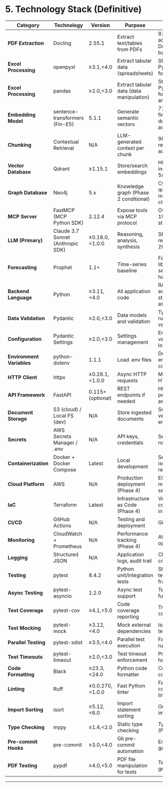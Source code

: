 # 5. Technology Stack (Definitive)

| Category | Technology | Version | Purpose | Rationale |
|----------|------------|---------|---------|-----------|
| **PDF Extraction** | Docling | 2.55.1 | Extract text/tables from PDFs | 97.9% table accuracy, DocLayNet-based |
| **Excel Processing** | openpyxl | ≥3.1,<4.0 | Extract tabular data (spreadsheets) | Standard Python library for Excel |
| **Excel Processing** | pandas | ≥2.0,<3.0 | Extract tabular data (data manipulation) | Standard Python library for data analysis |
| **Embedding Model** | sentence-transformers (Fin-E5) | 5.1.1 | Generate semantic vectors | 71.05% financial domain accuracy |
| **Chunking** | Contextual Retrieval | N/A | LLM-generated context per chunk | 98.1% retrieval accuracy |
| **Vector Database** | Qdrant | ≥1.15.1 | Store/search embeddings | HNSW indexing, sub-5s retrieval |
| **Graph Database** | Neo4j | 5.x | Knowledge graph (Phase 2 conditional) | Cypher queries, managed cloud option |
| **MCP Server** | FastMCP (MCP Python SDK) | 2.12.4 | Expose tools via MCP protocol | Official SDK, 19k GitHub stars |
| **LLM (Primary)** | Claude 3.7 Sonnet (Anthropic SDK) | ≥0.18.0,<1.0.0 | Reasoning, analysis, synthesis | State-of-art reasoning, 200K context |
| **Forecasting** | Prophet | 1.1+ | Time-series baseline | Facebook library, seasonal handling |
| **Backend Language** | Python | ≥3.11,<4.0 | All application code | RAG ecosystem standard, async support |
| **Data Validation** | Pydantic | ≥2.0,<3.0 | Data models and validation | Type-safe, runtime validation |
| **Configuration** | Pydantic Settings | ≥2.0,<3.0 | Settings management | Environment variable loading |
| **Environment Variables** | python-dotenv | 1.1.1 | Load .env files | Development environment configuration |
| **HTTP Client** | httpx | ≥0.28.1,<1.0.0 | Async HTTP requests | Modern async HTTP client |
| **API Framework** | FastAPI | 0.115+ (optional) | REST endpoints if needed | High performance, async native |
| **Document Storage** | S3 (cloud) / Local FS (dev) | N/A | Store ingested documents | Scalable, versioning, encryption |
| **Secrets** | AWS Secrets Manager / .env | N/A | API keys, credentials | Secure, rotatable |
| **Containerization** | Docker + Docker Compose | Latest | Local development | Service isolation, reproducible |
| **Cloud Platform** | AWS | N/A | Production deployment (Phase 4) | ECS/Fargate, managed services |
| **IaC** | Terraform | Latest | Infrastructure as Code (Phase 4) | Version-controlled infrastructure |
| **CI/CD** | GitHub Actions | N/A | Testing and deployment | Git-integrated |
| **Monitoring** | CloudWatch + Prometheus | N/A | Performance tracking (Phase 4) | AWS native + open-source |
| **Logging** | Structured JSON | N/A | Application logs, audit trail | CloudWatch-compatible |
| **Testing** | pytest | 8.4.2 | Python unit/integration tests | Standard testing framework |
| **Async Testing** | pytest-asyncio | 1.2.0 | Async test support | Test async functions |
| **Test Coverage** | pytest-cov | ≥4.1,<5.0 | Code coverage reporting | Track test coverage |
| **Test Mocking** | pytest-mock | ≥3.12,<4.0 | Mock external dependencies | Isolated unit testing |
| **Parallel Testing** | pytest-xdist | ≥3.5,<4.0 | Parallel test execution | Faster test runs |
| **Test Timeouts** | pytest-timeout | ≥2.0,<3.0 | Test timeout enforcement | Prevent hanging tests |
| **Code Formatting** | Black | ≥23.3,<24.0 | Python code formatter | Consistent code style |
| **Linting** | Ruff | ≥0.0.270,<1.0.0 | Fast Python linter | Fast, comprehensive linting |
| **Import Sorting** | isort | ≥5.12,<6.0 | Import statement sorting | Organized imports |
| **Type Checking** | mypy | ≥1.4,<2.0 | Static type checking | Type safety (Phase 4) |
| **Pre-commit Hooks** | pre-commit | ≥3.0,<4.0 | Git pre-commit automation | Enforce quality gates |
| **PDF Testing** | pypdf | ≥4.0,<5.0 | PDF file manipulation for tests | Test PDF generation |

---

